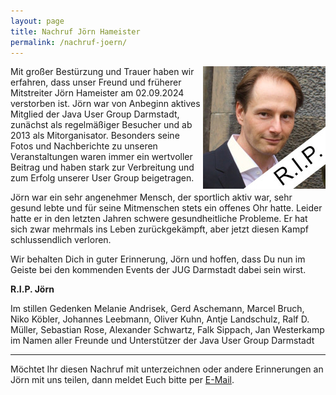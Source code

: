 ```yaml
---
layout: page
title: Nachruf Jörn Hameister
permalink: /nachruf-joern/
---
```


<img src="/images/orga/jha.jpg" style="float:right">

Mit großer Bestürzung und Trauer haben wir erfahren, dass unser Freund und früherer Mitstreiter Jörn Hameister am 02.09.2024 verstorben ist. Jörn war von Anbeginn aktives Mitglied der Java User Group Darmstadt, zunächst als regelmäßiger Besucher und ab 2013 als Mitorganisator. Besonders seine Fotos und Nachberichte zu unseren Veranstaltungen waren immer ein wertvoller Beitrag und haben stark zur Verbreitung und zum Erfolg unserer User Group beigetragen.

Jörn war ein sehr angenehmer Mensch, der sportlich aktiv war, sehr gesund lebte und für seine Mitmenschen stets ein offenes Ohr hatte. Leider hatte er in den letzten Jahren schwere gesundheitliche Probleme. Er hat sich zwar mehrmals ins Leben zurückgekämpft, aber jetzt diesen Kampf schlussendlich verloren. 

Wir behalten Dich in guter Erinnerung, Jörn und hoffen, dass Du nun im Geiste bei den kommenden Events der JUG Darmstadt dabei sein wirst. 

**R.I.P. Jörn**

Im stillen Gedenken
Melanie Andrisek,
Gerd Aschemann,
Marcel Bruch,
Niko Köbler,
Johannes Leebmann,
Oliver Kuhn,
Antje Landschulz,
Ralf D. Müller,
Sebastian Rose,
Alexander Schwartz,
Falk Sippach,
Jan Westerkamp im Namen aller Freunde und Unterstützer der Java User Group Darmstadt

<hr>

Möchtet Ihr diesen Nachruf mit unterzeichnen oder andere Erinnerungen an Jörn mit uns teilen, dann meldet Euch bitte per [E-Mail](mailto:joern@jug-da.de).
